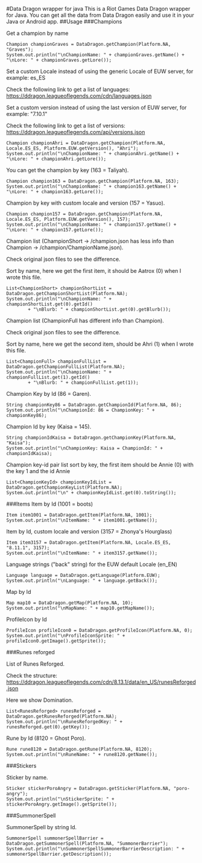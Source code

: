 #Data Dragon wrapper for java
This is a Riot Games Data Dragon wrapper for Java. You can get all the data from Data Dragon easily and use it in your Java or Android app.
##Usage
###Champions

Get a champion by name

````
Champion championGraves = DataDragon.getChampion(Platform.NA, "Graves");
System.out.println("\nChampionName: " + championGraves.getName() + "\nLore: " + championGraves.getLore());
````

Set a custom Locale instead of using the generic Locale of EUW server, for example: es_ES

Check the following link to get a list of languages: https://ddragon.leagueoflegends.com/cdn/languages.json

Set a custom version instead of using the last version of EUW server, for example: "7.10.1"

Check the following link to get a list of versions: https://ddragon.leagueoflegends.com/api/versions.json

````
Champion championAhri = DataDragon.getChampion(Platform.NA, Locale.ES_ES, Platform.EUW.getVersion(), "Ahri");
System.out.println("\nChampionName: " + championAhri.getName() + "\nLore: " + championAhri.getLore());
````
You can get the champion by key (163 = Taliyah).

````
Champion champion163 = DataDragon.getChampion(Platform.NA, 163);
System.out.println("\nChampionName: " + champion163.getName() + "\nLore: " + champion163.getLore());
````

Champion by key with custom locale and version (157 = Yasuo).

````
Champion champion157 = DataDragon.getChampion(Platform.NA, Locale.ES_ES, Platform.EUW.getVersion(), 157);
System.out.println("\nChampionName: " + champion157.getName() + "\nLore: " + champion157.getLore());
````

Champion list (ChampionShort →  /champion.json has less info than Champion →  /champion/ChampionName.json).

Check original json files to see the difference.

Sort by name, here we get the first item, it should be Aatrox (0) when I wrote this file.

````
List<ChampionShort> championShortList = DataDragon.getChampionShortList(Platform.NA);
System.out.println("\nChampionName: " + championShortList.get(0).getId()
        + "\nBlurb: " + championShortList.get(0).getBlurb());
````

Champion list (ChampionFull has different info than Champion).

Check original json files to see the difference.

Sort by name, here we get the second item, should be Ahri (1) when I wrote this file.

````
List<ChampionFull> championFullList = DataDragon.getChampionFullList(Platform.NA);
System.out.println("\nChampionName: " + championFullList.get(1).getId()
        + "\nBlurb: " + championFullList.get(1));
````

Champion Key by Id (86 = Garen).

````
String championKey86 = DataDragon.getChampionId(Platform.NA, 86);
System.out.println("\nChampionId: 86 = ChampionKey: " + championKey86);
````

Champion Id by key (Kaisa = 145).

````
String championIdKaisa = DataDragon.getChampionKey(Platform.NA, "Kaisa");
System.out.println("\nChampionKey: Kaisa = ChampionId: " + championIdKaisa);
````

Champion key-id pair list sort by key, the first item should be Annie (0) with the key 1 and the id Annie

````
List<ChampionKeyId> championKeyIdList = DataDragon.getChampionKeyList(Platform.NA);
System.out.println("\n" + championKeyIdList.get(0).toString());
````

###Items
Item by Id (1001 = boots)
````
Item item1001 = DataDragon.getItem(Platform.NA, 1001);
System.out.println("\nItemName: " + item1001.getName());
````

Item by Id, custom locale and version (3157 = Zhonya's Hourglass)

````
Item item3157 = DataDragon.getItem(Platform.NA, Locale.ES_ES, "8.11.1", 3157);
System.out.println("\nItemName: " + item3157.getName());
````

Language strings ("back" string) for the EUW default Locale (en_EN)

````
Language language = DataDragon.getLanguage(Platform.EUW);
System.out.println("\nLanguage: " + language.getBack());
````

Map by Id
````
Map map10 = DataDragon.getMap(Platform.NA, 10);
System.out.println("\nMapName: " + map10.getMapName());
````

ProfileIcon by Id

````
ProfileIcon profileIcon0 = DataDragon.getProfileIcon(Platform.NA, 0);
System.out.println("\nProfileIconSprite: " + profileIcon0.getImage().getSprite());
````

###Runes reforged

List of Runes Reforged.

Check the structure: https://ddragon.leagueoflegends.com/cdn/8.13.1/data/en_US/runesReforged.json

Here we show Domination.

````
List<RunesReforged> runesReforged = DataDragon.getRunesReforged(Platform.NA);
System.out.println("\nRunesReforgedKey: " + runesReforged.get(0).getKey());
````

Rune by Id (8120 = Ghost Poro).

````
Rune rune8120 = DataDragon.getRune(Platform.NA, 8120);
System.out.println("\nRuneName: " + rune8120.getName());
````
###Stickers

Sticker by name.

````
Sticker stickerPoroAngry = DataDragon.getSticker(Platform.NA, "poro-angry");
System.out.println("\nStickerSprite: " + stickerPoroAngry.getImage().getSprite());
````

###SummonerSpell

SummonerSpell by string Id.

````
SummonerSpell summonerSpellBarrier = DataDragon.getSummonerSpell(Platform.NA, "SummonerBarrier");
System.out.println("\nSummonerSpellSummonerBarrierDescription: " + summonerSpellBarrier.getDescription());
````